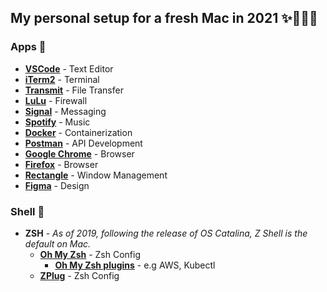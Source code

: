 ## My personal setup for a fresh Mac in 2021 ✨👩🏽‍💻

### Apps 🧩
- **[VSCode](https://code.visualstudio.com/Download)** - Text Editor
- **[iTerm2](https://iterm2.com/index.html)** - Terminal
- **[Transmit](https://panic.com/transmit/)** - File Transfer
- **[LuLu](https://objective-see.com/products/lulu.html)** - Firewall
- **[Signal](https://signal.org/en/download/)** - Messaging
- **[Spotify](https://www.spotify.com/us/download/mac/)** - Music
- **[Docker](https://docs.docker.com/get-docker/)** - Containerization
- **[Postman](https://www.postman.com/downloads/)** - API Development
- **[Google Chrome](https://www.google.com/chrome/)** - Browser
- **[Firefox](mozilla.org/en-US/firefox/new/)** - Browser
- **[Rectangle](https://rectangleapp.com/)** - Window Management
- **[Figma](https://www.figma.com/downloads/)** - Design

### Shell 🐚
- **ZSH** - *As of 2019, following the release of OS Catalina, Z Shell is the default on Mac.*
    - **[Oh My Zsh](https://ohmyz.sh/)** - Zsh Config
        - **[Oh My Zsh plugins](https://github.com/ohmyzsh/ohmyzsh/tree/master/plugins)** - e.g AWS, Kubectl
    - **[ZPlug](https://github.com/zplug/zplug)** - Zsh Config